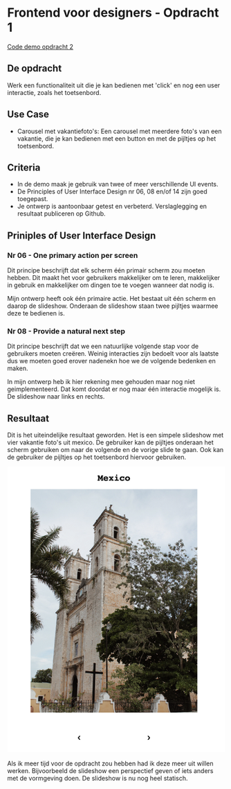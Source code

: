 # Frontend voor designers - Opdracht 1
[Code demo opdracht 2](https://github.com/lisacbot/frontendvoordesigners/tree/master/opdracht2)

## De opdracht 
Werk een functionaliteit uit die je kan bedienen met 'click' en nog een user interactie, zoals het toetsenbord. 

## Use Case
- Carousel met vakantiefoto's: Een carousel met meerdere foto's van een vakantie, die je kan bedienen met een button en met de pijltjes op het toetsenbord.

## Criteria
- In de demo maak je gebruik van twee of meer verschillende UI events.
- De Principles of User Interface Design nr 06, 08 en/of 14 zijn goed toegepast.
- Je ontwerp is aantoonbaar getest en verbeterd. Verslaglegging en resultaat publiceren op Github. 

## Priniples of User Interface Design
### Nr 06 - One primary action per screen
Dit principe beschrijft dat elk scherm één primair scherm zou moeten hebben. Dit maakt het voor gebruikers makkelijker om te leren, makkelijker in gebruik en makkelijker om dingen toe te voegen wanneer dat nodig is.

Mijn ontwerp heeft ook één primaire actie. Het bestaat uit één scherm en daarop de slideshow. Onderaan de slideshow staan twee pijltjes waarmee deze te bedienen is. 

### Nr 08 - Provide a natural next step
Dit principe beschrijft dat we een natuurlijke volgende stap voor de gebruikers moeten creëren. Weinig interacties zijn bedoelt voor als laatste dus we moeten goed erover nadenekn hoe we de volgende bedenken en maken. 

In mijn ontwerp heb ik hier rekening mee gehouden maar nog niet geimplementeerd. Dat komt doordat er nog maar één interactie mogelijk is. De slideshow naar links en rechts. 

## Resultaat
Dit is het uiteindelijke resultaat geworden. Het is een simpele slideshow met vier vakantie foto's uit mexico. De gebruiker kan de pijltjes onderaan het scherm gebruiken om naar de volgende en de vorige slide te gaan. Ook kan de gebruiker de pijltjes op het toetsenbord hiervoor gebruiken. 

![alt text](https://github.com/lisacbot/frontendvoordesigners/blob/master/opdracht2/img/Schermafbeelding%202019-05-22%20om%2010.35.35.png?raw=true "Screenshot 1")

Als ik meer tijd voor de opdracht zou hebben had ik deze meer uit willen werken. Bijvoorbeeld de slideshow een perspectief geven of iets anders met de vormgeving doen. De slideshow is nu nog heel statisch. 